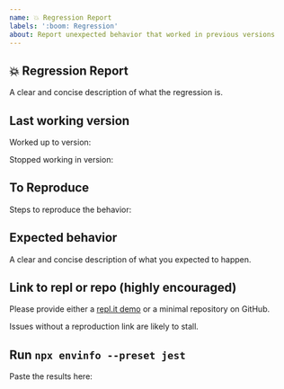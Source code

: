 ```yaml
---
name: 💥 Regression Report
labels: ':boom: Regression'
about: Report unexpected behavior that worked in previous versions
---
```


<!-- Love Jest? Please consider supporting our collective: 👉  https://opencollective.com/jest/donate -->

## 💥 Regression Report

A clear and concise description of what the regression is.

## Last working version

Worked up to version:

Stopped working in version:

## To Reproduce

Steps to reproduce the behavior:

## Expected behavior

A clear and concise description of what you expected to happen.

## Link to repl or repo (highly encouraged)

Please provide either a [repl.it demo](https://repl.it/languages/jest) or a minimal repository on GitHub.

Issues without a reproduction link are likely to stall.

## Run `npx envinfo --preset jest`

Paste the results here:

```bash

```
